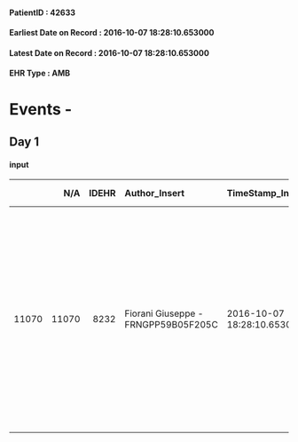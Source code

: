 
#### PatientID : 42633
#### Earliest Date on Record : 2016-10-07 18:28:10.653000
#### Latest Date on Record : 2016-10-07 18:28:10.653000
#### EHR Type : AMB

# Events - 

## Day 1

#### input
|       |    N/A |   IDEHR | Author_Insert                       | TimeStamp_Insert           | EHRType   |   PatientID |   IDDigitalSignDocument | persone_vicine   |   Unnamed: 0_x.1 |   IDANAMNESI_SOCIALE | Patient   | FamigliaAltro   | Paziente_T   | FamigliaAltro_T   |   Non_Rilevabile_x.1 | Note_Non_Rilevabile_x.1   | opt_Problemi   | Note_I                                                                                                                                                                                              | ds_note_timori                                                                                                                                      | chk_contr_sintomi   | chk_competenza                                 | opt_paziente_a      | opt_famiglia_a   | opt_adeguatezza   | opt_paziente_solo   | ds_note_con                                                                                                                                                                                                                              | opt_presente_assente   | Presenza_minori   | Caregiver_principale   | opt_capacita     | opt_necessario   | opt_presente   | opt_risorse_ec   | opt_paziente_psi   | opt_Ins_vol   | opt_paziente_ad   | opt_caregiver_ad   | opt_esenzione   | opt_inv_civile   |   ds_codice_es | Needs     | Domestic partnership   | Fragility   | opt_disponibilita_f   | opt_indennita_acc   | opt_legge   | opt_famiglia_psi   | opt_disponibilit_paz   |
|------:|-------:|--------:|:------------------------------------|:---------------------------|:----------|------------:|------------------------:|:-----------------|-----------------:|---------------------:|:----------|:----------------|:-------------|:------------------|---------------------:|:--------------------------|:---------------|:----------------------------------------------------------------------------------------------------------------------------------------------------------------------------------------------------|:----------------------------------------------------------------------------------------------------------------------------------------------------|:--------------------|:-----------------------------------------------|:--------------------|:-----------------|:------------------|:--------------------|:-----------------------------------------------------------------------------------------------------------------------------------------------------------------------------------------------------------------------------------------|:-----------------------|:------------------|:-----------------------|:-----------------|:-----------------|:---------------|:-----------------|:-------------------|:--------------|:------------------|:-------------------|:----------------|:-----------------|---------------:|:----------|:-----------------------|:------------|:----------------------|:--------------------|:------------|:-------------------|:-----------------------|
| 11070 |  11070 |    8232 | Fiorani Giuseppe - FRNGPP59B05F205C | 2016-10-07 18:28:10.653000 | AMB       |       42633 |                  515265 | N/A              |             4325 |                 2804 | No#0      | Si#1            | No#0         | Si#1              |                    0 | NR                        | No#0           | Il pz non √® stato messo al corrente della diagnosi e della prognosi,per decisione della figlia. La figlia √® informata dell'aggravamento ,ma intende riservarsi ulteriore tempo per attivare le CP | La figlia √® in difficolt√† rispetto alla comunicazione di gravit√† e alla gestione del rapporto con la mamma,la quale √® affetta da demenza senile | controllo sintomi#0 | competenza/capacit√† assistenziale caregiver#0 | Sovradimensionate#0 | Congruenti#1     | Si#1              | No#0                | Vive con la moglie Linda di aa 79,la quale √® affetta da demenza senile al momento non grave (√® ancora autonoma nell'ambito domestico).La figlia unica Antonietta Manuela di aa 56,vive sullo stesso piano dell'abitazione dei genitori | Presente#1             | No#0              | la figlia              | Incrementabile#1 | Si#1             | No#0           | Adeguate#1       | No#0               | No#0          | Totale#2          | Totale#2           | Si#1            | No#0             |             48 | Clinici#0 | Coniuge/Convivente#0   | nessuna#0   | Da verificare#2       | No#0                | No#0        | No#0               | Da verificare#2        |


